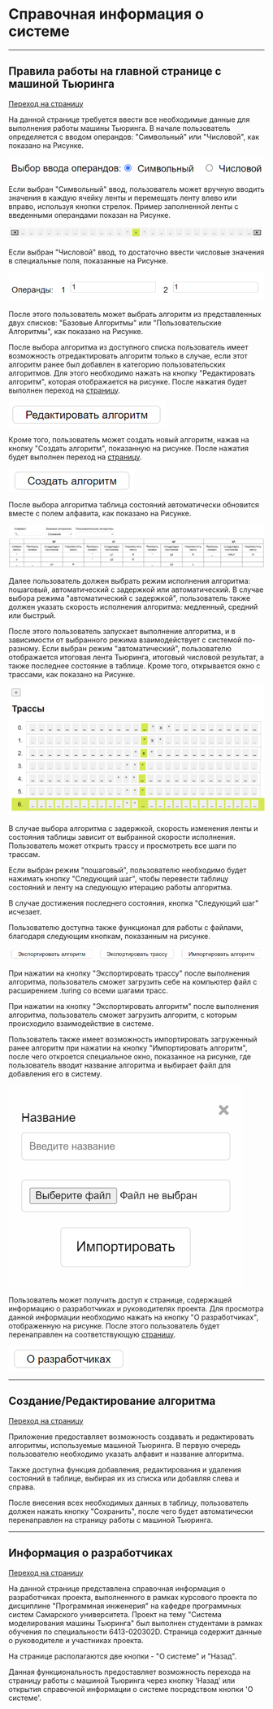 # Справочная информация о системе

---

## Правила работы на главной странице с машиной Тьюринга

[Переход на страницу](/FrontTuring/index.html)

На данной странице требуется ввести все необходимые данные для выполнения работы машины Тьюринга. В начале пользователь определяется с вводом операндов: "Символьный" или "Числовой", как показано на Рисунке.

![Рисунок - Выбор ввода операндов](/FrontTuring/assets/ChoosingOperands.png)

Если выбран "Символьный" ввод, пользователь может вручную вводить значения в каждую ячейку ленты и перемещать ленту влево или вправо, используя кнопки стрелок. Пример заполненной ленты с введенными операндами показан на Рисунке.

![Рисунок - Пример ленты с введенными операндами](/FrontTuring/assets/LineWithElements.png)

Если выбран "Числовой" ввод, то достаточно ввести числовые значения в специальные поля, показанные на Рисунке.

![Рисунок - Поле для ввода операндов в числовом формате](/FrontTuring/assets/operandsWithValues.png)

После этого пользователь может выбрать алгоритм из представленных двух списков: "Базовые Алгоритмы" или "Пользовательские Алгоритмы", как показано на Рисунке.

После выбора алгоритма из доступного списка пользователь имеет возможность отредактировать алгоритм только в случае, если этот алгоритм ранее был добавлен в категорию пользовательских алгоритмов. Для этого необходимо нажать на кнопку "Редактировать алгоритм", которая отображается на рисунке. После нажатия будет выполнен переход на [страницу](/FrontTuring/creator.html).

![Рисунок - Кнопка "Редактировать алгоритм"](/FrontTuring/assets/RefactorAlgButton.png)

Кроме того, пользователь может создать новый алгоритм, нажав на кнопку "Создать алгоритм", показанную на рисунке. После нажатия будет выполнен переход на [страницу](/FrontTuring/creator.html).

![Рисунок - Кнопка "Создать алгоритм"](/FrontTuring/assets/CreateAlgButton.png)

После выбора алгоритма таблица состояний автоматически обновится вместе с полем алфавита, как показано на Рисунке.

![Рисунок - Алфавит и таблица состояний при загруженном алгоритме](/FrontTuring/assets/plusTable.png)

Далее пользователь должен выбрать режим исполнения алгоритма: пошаговый, автоматический с задержкой или автоматический. В случае выбора режима "автоматический с задержкой", пользователь также должен указать скорость исполнения алгоритма: медленный, средний или быстрый.

После этого пользователь запускает выполнение алгоритма, и в зависимости от выбранного режима взаимодействует с системой по-разному. Если выбран режим "автоматический", пользователю отображается итоговая лента Тьюринга, итоговый числовой результат, а также последнее состояние в таблице. Кроме того, открывается окно с трассами, как показано на Рисунке.

![Рисунок - Окно с трассами](/FrontTuring/assets/WindowWithTraces.png)

В случае выбора алгоритма с задержкой, скорость изменения ленты и состояния таблицы зависит от выбранной скорости исполнения. Пользователь может открыть трассу и просмотреть все шаги по трассам.

Если выбран режим "пошаговый", пользователю необходимо будет нажимать кнопку "Следующий шаг", чтобы перевести таблицу состояний и ленту на следующую итерацию работы алгоритма.

В случае достижения последнего состояния, кнопка "Следующий шаг" исчезает.

Пользователю доступна также функционал для работы с файлами, благодаря следующим кнопкам, показанным на рисунке.

![Рисунок - Функционал для работы с файлами](/FrontTuring/assets/btnFile.png)

При нажатии на кнопку "Экспортировать трассу" после выполнения алгоритма, пользователь сможет загрузить себе на компьютер файл с расширением .turing со всеми шагами трасс.

При нажатии на кнопку "Экспортировать алгоритм" после выполнения алгоритма, пользователь сможет загрузить алгоритм, с которым происходило взаимодействие в системе.

Пользователь также имеет возможность импортировать загруженный ранее алгоритм при нажатии на кнопку "Импортировать алгоритм", после чего откроется специальное окно, показанное на рисунке, где пользователь вводит название алгоритма и выбирает файл для добавления его в систему.

![Рисунок - Окно для импорта алгоритма в систему](/FrontTuring/assets/importAlg.png)

Пользователь может получить доступ к странице, содержащей информацию о разработчиках и руководителях проекта. Для просмотра данной информации необходимо нажать на кнопку "О разработчиках", отображенную на рисунке. После этого пользователь будет перенаправлен на соответствующую [страницу](/FrontTuring/about-developers.html).

![Рисунок - Кнопка "О разработчиках"](/FrontTuring/assets/d_1.png)

---

## Создание/Редактирование алгоритма

[Переход на страницу](/FrontTuring/creator.html)

Приложение предоставляет возможность создавать и редактировать алгоритмы, используемые машиной Тьюринга. В первую очередь пользователю необходимо указать алфавит и название алгоритма.

Также доступна функция добавления, редактирования и удаления состояний в таблице, выбирая их из списка или добавляя слева и справа.

После внесения всех необходимых данных в таблицу, пользователь должен нажать кнопку "Сохранить", после чего будет автоматически перенаправлен на страницу работы с машиной Тьюринга.

---

## Информация о разработчиках

[Переход на страницу](/FrontTuring/about-developers.html)

На данной странице представлена справочная информация о разработчиках проекта, выполненного в рамках курсового проекта по дисциплине "Программная инженерия" на кафедре программных систем Самарского университета. Проект на тему "Система моделирования машины Тьюринга" был выполнен студентами в рамках обучения по специальности 6413-020302D. Страница содержит данные о руководителе и участниках проекта.

На странице располагаются две кнопки - "О системе" и "Назад".

Данная функциональность предоставляет возможность перехода на страницу работы с машиной Тьюринга через кнопку 'Назад' или открытия справочной информации о системе посредством кнопки 'О системе'.
